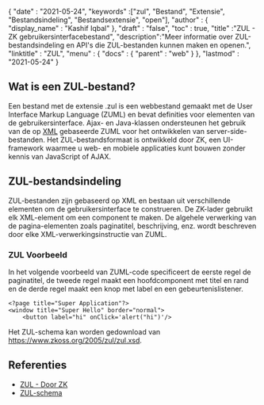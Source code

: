 {
  "date" : "2021-05-24",
  "keywords" :["zul", "Bestand", "Extensie", "Bestandsindeling", "Bestandsextensie", "open"],
  "author" : {
    "display_name" : "Kashif Iqbal"
},
  "draft" : "false",
  "toc" : true,
  "title" :"ZUL - ZK gebruikersinterfacebestand",
  "description":"Meer informatie over ZUL-bestandsindeling en API's die ZUL-bestanden kunnen maken en openen.",
  "linktitle" : "ZUL",
  "menu" : {
    "docs" : {
      "parent" : "web"
}
},
  "lastmod" : "2021-05-24"
}

## Wat is een ZUL-bestand?

Een bestand met de extensie .zul is een webbestand gemaakt met de User Interface Markup Language (ZUML) en bevat definities voor elementen van de gebruikersinterface. Ajax- en Java-klassen ondersteunen het gebruik van de op [XML](/nl/web/xml/) gebaseerde ZUML voor het ontwikkelen van server-side-bestanden. Het ZUL-bestandsformaat is ontwikkeld door ZK, een UI-framework waarmee u web- en mobiele applicaties kunt bouwen zonder kennis van JavaScript of AJAX.

## ZUL-bestandsindeling

ZUL-bestanden zijn gebaseerd op XML en bestaan uit verschillende elementen om de gebruikersinterface te construeren. De ZK-lader gebruikt elk XML-element om een component te maken. De algehele verwerking van de pagina-elementen zoals paginatitel, beschrijving, enz. wordt beschreven door elke XML-verwerkingsinstructie van ZUML.

### ZUL Voorbeeld

In het volgende voorbeeld van ZUML-code specificeert de eerste regel de paginatitel, de tweede regel maakt een hoofdcomponent met titel en rand en de derde regel maakt een knop met label en een gebeurtenislistener.

```
<?page title="Super Application"?>
<window title="Super Hello" border="normal">
    <button label="hi" onClick='alert("hi")'/>
```
Het ZUL-schema kan worden gedownload van https://www.zkoss.org/2005/zul/zul.xsd.
## Referenties

* [ZUL - Door ZK](https://www.zkoss.org/wiki/ZK_Getting_Started/Tutorial)
* [ZUL-schema](https://www.zkoss.org/2005/zul/zul.xsd)

